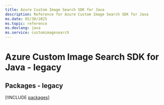 ```yaml
---
title: Azure Custom Image Search SDK for Java
description: Reference for Azure Custom Image Search SDK for Java
ms.date: 05/30/2025
ms.topic: reference
ms.devlang: java
ms.service: customimagesearch
---
```

# Azure Custom Image Search SDK for Java - legacy
## Packages - legacy
[!INCLUDE [packages](custom-image-search-index.md)]